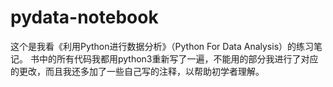 # pydata-notebook


这个是我看《利用Python进行数据分析》（Python For Data Analysis）的练习笔记。
书中的所有代码我都用python3重新写了一遍，不能用的部分我进行了对应的更改，而且我还多加了一些自己写的注释，以帮助初学者理解。
